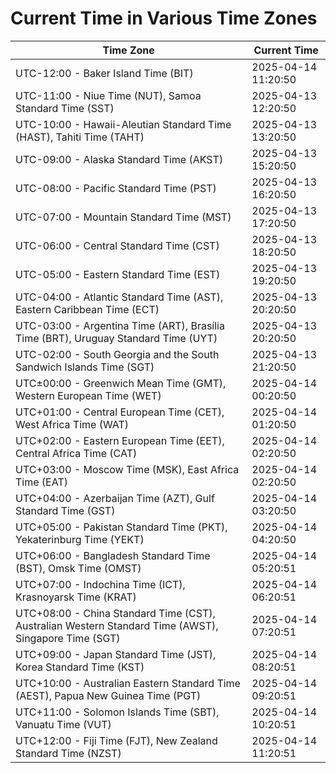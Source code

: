 # Current Time in Various Time Zones

| Time Zone | Current Time |
|-----------|--------------|
| UTC-12:00 - Baker Island Time (BIT) | 2025-04-14 11:20:50 |
| UTC-11:00 - Niue Time (NUT), Samoa Standard Time (SST) | 2025-04-13 12:20:50 |
| UTC-10:00 - Hawaii-Aleutian Standard Time (HAST), Tahiti Time (TAHT) | 2025-04-13 13:20:50 |
| UTC-09:00 - Alaska Standard Time (AKST) | 2025-04-13 15:20:50 |
| UTC-08:00 - Pacific Standard Time (PST) | 2025-04-13 16:20:50 |
| UTC-07:00 - Mountain Standard Time (MST) | 2025-04-13 17:20:50 |
| UTC-06:00 - Central Standard Time (CST) | 2025-04-13 18:20:50 |
| UTC-05:00 - Eastern Standard Time (EST) | 2025-04-13 19:20:50 |
| UTC-04:00 - Atlantic Standard Time (AST), Eastern Caribbean Time (ECT) | 2025-04-13 20:20:50 |
| UTC-03:00 - Argentina Time (ART), Brasília Time (BRT), Uruguay Standard Time (UYT) | 2025-04-13 20:20:50 |
| UTC-02:00 - South Georgia and the South Sandwich Islands Time (SGT) | 2025-04-13 21:20:50 |
| UTC±00:00 - Greenwich Mean Time (GMT), Western European Time (WET) | 2025-04-14 00:20:50 |
| UTC+01:00 - Central European Time (CET), West Africa Time (WAT) | 2025-04-14 01:20:50 |
| UTC+02:00 - Eastern European Time (EET), Central Africa Time (CAT) | 2025-04-14 02:20:50 |
| UTC+03:00 - Moscow Time (MSK), East Africa Time (EAT) | 2025-04-14 02:20:50 |
| UTC+04:00 - Azerbaijan Time (AZT), Gulf Standard Time (GST) | 2025-04-14 03:20:50 |
| UTC+05:00 - Pakistan Standard Time (PKT), Yekaterinburg Time (YEKT) | 2025-04-14 04:20:50 |
| UTC+06:00 - Bangladesh Standard Time (BST), Omsk Time (OMST) | 2025-04-14 05:20:51 |
| UTC+07:00 - Indochina Time (ICT), Krasnoyarsk Time (KRAT) | 2025-04-14 06:20:51 |
| UTC+08:00 - China Standard Time (CST), Australian Western Standard Time (AWST), Singapore Time (SGT) | 2025-04-14 07:20:51 |
| UTC+09:00 - Japan Standard Time (JST), Korea Standard Time (KST) | 2025-04-14 08:20:51 |
| UTC+10:00 - Australian Eastern Standard Time (AEST), Papua New Guinea Time (PGT) | 2025-04-14 09:20:51 |
| UTC+11:00 - Solomon Islands Time (SBT), Vanuatu Time (VUT) | 2025-04-14 10:20:51 |
| UTC+12:00 - Fiji Time (FJT), New Zealand Standard Time (NZST) | 2025-04-14 11:20:51 |
